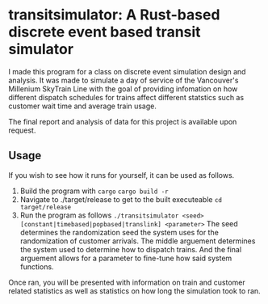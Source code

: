 # transitsimulator: A Rust-based discrete event based transit simulator

I made this program for a class on discrete event simulation design and analysis. It was made to simulate a day of service of the Vancouver's Millenium SkyTrain Line with the goal of providing infomation on how different dispatch schedules for trains affect different statstics such as customer wait time and average train usage.

The final report and analysis of data for this project is available upon request.

## Usage
If you wish to see how it runs for yourself, it can be used as follows.
1) Build the program with `cargo`
`cargo build -r`
2) Navigate to ./target/release to get to the built executeable
`cd target/release`
3) Run the program as follows
`./transitsimulator <seed> [constant|timebased|popbased|translink] <parameter>`
The seed determines the randomization seed the system uses for the randomization of customer arrivals. The middle arguement determines the system used to determine how to dispatch trains. And the final arguement allows for a parameter to fine-tune how said system functions.

Once ran, you will be presented with information on train and customer related statistics as well as statistics on how long the simulation took to ran.